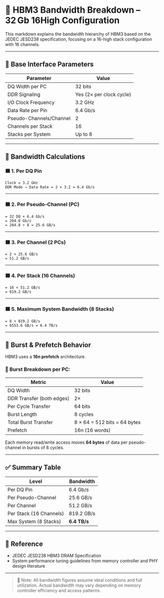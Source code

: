 
# 🚀 HBM3 Bandwidth Breakdown – 32 Gb 16High Configuration

This markdown explains the bandwidth hierarchy of HBM3 based on the JEDEC JESD238 specification, focusing on a 16-high stack configuration with 16 channels.

---

## 📐 Base Interface Parameters

| Parameter               | Value                        |
|-------------------------|------------------------------|
| DQ Width per PC         | 32 bits                      |
| DDR Signaling           | Yes (2× per clock cycle)     |
| I/O Clock Frequency     | 3.2 GHz                      |
| Data Rate per Pin       | 6.4 Gb/s                     |
| Pseudo-Channels/Channel | 2                            |
| Channels per Stack      | 16                           |
| Stacks per System       | Up to 8                      |

---

## 🧮 Bandwidth Calculations

### 🟦 1. Per DQ Pin

```
Clock = 3.2 GHz  
DDR Mode → Data Rate = 2 × 3.2 = 6.4 Gb/s
```

---

### 🟦 2. Per Pseudo-Channel (PC)

```
= 32 DQ × 6.4 Gb/s  
= 204.8 Gb/s  
= 204.8 ÷ 8 = 25.6 GB/s
```

---

### 🟦 3. Per Channel (2 PCs)

```
= 2 × 25.6 GB/s  
= 51.2 GB/s
```

---

### 🟦 4. Per Stack (16 Channels)

```
= 16 × 51.2 GB/s  
= 819.2 GB/s
```

---

### 🟦 5. Maximum System Bandwidth (8 Stacks)

```
= 8 × 819.2 GB/s  
= 6553.6 GB/s = 6.4 TB/s
```

---

## 🔄 Burst & Prefetch Behavior

HBM3 uses a **16n prefetch** architecture.

### 🔸 Burst Breakdown per PC:

| Metric                      | Value                  |
|-----------------------------|------------------------|
| DQ Width                    | 32 bits                |
| DDR Transfer (both edges)   | 2×                     |
| Per Cycle Transfer          | 64 bits                |
| Burst Length                | 8 cycles               |
| Total Burst Transfer        | 8 × 64 = 512 bits = 64 bytes |
| Prefetch                    | 16n (16 words)         |

Each memory read/write access moves **64 bytes** of data per pseudo-channel in bursts of 8 cycles.

---

## ✅ Summary Table

| Level                   | Bandwidth     |
|--------------------------|---------------|
| Per DQ Pin               | 6.4 Gb/s      |
| Per Pseudo-Channel       | 25.6 GB/s     |
| Per Channel              | 51.2 GB/s     |
| Per Stack (16 Channels)  | 819.2 GB/s    |
| Max System (8 Stacks)    | **6.4 TB/s**  |

---

## 📘 Reference

- JEDEC JESD238 HBM3 DRAM Specification  
- System performance tuning guidelines from memory controller and PHY design literature

---

> 📌 Note: All bandwidth figures assume ideal conditions and full utilization. Actual bandwidth may vary depending on memory controller efficiency and access patterns.
